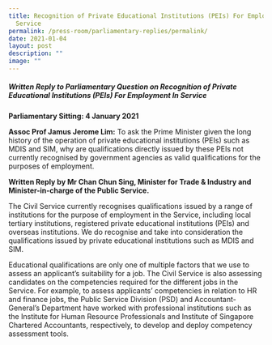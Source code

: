```yaml
---
title: Recognition of Private Educational Institutions (PEIs) For Employment In
  Service
permalink: /press-room/parliamentary-replies/permalink/
date: 2021-01-04
layout: post
description: ""
image: ""
---
```

##### Written Reply to Parliamentary Question on Recognition of Private Educational Institutions (PEIs) For Employment In Service

**Parliamentary Sitting: 4 January 2021**  
  
**Assoc Prof Jamus Jerome Lim:** To ask the Prime Minister given the long history of the operation of private educational institutions (PEIs) such as MDIS and SIM, why are qualifications directly issued by these PEIs not currently recognised by government agencies as valid qualifications for the purposes of employment.  
  
**Written Reply by Mr Chan Chun Sing, Minister for Trade & Industry and Minister-in-charge of the Public Service.**  
  
The Civil Service currently recognises qualifications issued by a range of institutions for the purpose of employment in the Service, including local tertiary institutions, registered private educational institutions (PEIs) and overseas institutions. We do recognise and take into consideration the qualifications issued by private educational institutions such as MDIS and SIM.  
  
Educational qualifications are only one of multiple factors that we use to assess an applicant’s suitability for a job. The Civil Service is also assessing candidates on the competencies required for the different jobs in the Service. For example, to assess applicants’ competencies in relation to HR and finance jobs, the Public Service Division (PSD) and Accountant-General’s Department have worked with professional institutions such as the Institute for Human Resource Professionals and Institute of Singapore Chartered Accountants, respectively, to develop and deploy competency assessment tools.
